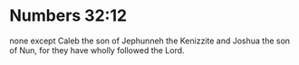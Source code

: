# Numbers 32:12

none except Caleb the son of Jephunneh the Kenizzite and Joshua the son of Nun, for they have wholly followed the Lord.
